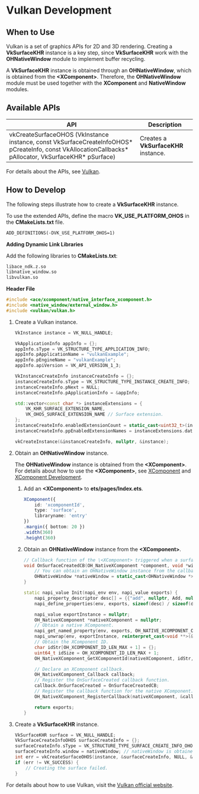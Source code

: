 # Vulkan Development

## When to Use

Vulkan is a set of graphics APIs for 2D and 3D rendering. Creating a **VkSurfaceKHR** instance is a key step, since **VkSurfaceKHR** work with the **OHNativeWindow** module to implement buffer recycling.

A **VkSurfaceKHR** instance is obtained through an **OHNativeWindow**, which is obtained from the **\<XComponent>**. Therefore, the **OHNativeWindow** module must be used together with the **XComponent** and **NativeWindow** modules.

## Available APIs

| API                                                      | Description                  |
| ------------------------------------------------------------ | ---------------------- |
| vkCreateSurfaceOHOS (VkInstance instance, const VkSurfaceCreateInfoOHOS\* pCreateInfo, const VkAllocationCallbacks\* pAllocator, VkSurfaceKHR\* pSurface) | Creates a **VkSurfaceKHR** instance.|

For details about the APIs, see [Vulkan](../reference/native-lib/third_party_vulkan/vulkan-symbol.md).

## How to Develop

The following steps illustrate how to create a **VkSurfaceKHR** instance.

To use the extended APIs, define the macro **VK_USE_PLATFORM_OHOS** in the **CMakeLists.txt** file.

```txt
ADD_DEFINITIONS(-DVK_USE_PLATFORM_OHOS=1)
```

**Adding Dynamic Link Libraries**

Add the following libraries to **CMakeLists.txt**:

```txt
libace_ndk.z.so
libnative_window.so
libvulkan.so
```

**Header File**

```c++
#include <ace/xcomponent/native_interface_xcomponent.h>
#include <native_window/external_window.h>
#include <vulkan/vulkan.h>
```

1. Create a Vulkan instance.

   ```c++
   VkInstance instance = VK_NULL_HANDLE;
   
   VkApplicationInfo appInfo = {};
   appInfo.sType = VK_STRUCTURE_TYPE_APPLICATION_INFO;
   appInfo.pApplicationName = "vulkanExample";
   appInfo.pEngineName = "vulkanExample";
   appInfo.apiVersion = VK_API_VERSION_1_3;
   
   VkInstanceCreateInfo instanceCreateInfo = {};
   instanceCreateInfo.sType = VK_STRUCTURE_TYPE_INSTANCE_CREATE_INFO;
   instanceCreateInfo.pNext = NULL;
   instanceCreateInfo.pApplicationInfo = &appInfo;
   
   std::vector<const char *> instanceExtensions = {
       VK_KHR_SURFACE_EXTENSION_NAME,
       VK_OHOS_SURFACE_EXTENSION_NAME // Surface extension.
   };
   instanceCreateInfo.enabledExtensionCount = static_cast<uint32_t>(instanceExtensions.size());
   instanceCreateInfo.ppEnabledExtensionNames = instanceExtensions.data();
   
   vkCreateInstance(&instanceCreateInfo, nullptr, &instance);
   ```

2. Obtain an **OHNativeWindow** instance.

   The **OHNativeWindow** instance is obtained from the **\<XComponent>**. For details about how to use the **\<XComponent>**, see [XComponent](../ui/arkts-common-components-xcomponent.md) and [XComponent Development](xcomponent-guidelines.md).

   1. Add an **\<XComponent>** to **ets/pages/Index.ets**.

      ```ts
      XComponent({
          id: 'xcomponentId',
          type: 'surface',
          libraryname: 'entry'
      })
      .margin({ bottom: 20 })
      .width(360)
      .height(360)
      ```

   2. Obtain an **OHNativeWindow** instance from the **\<XComponent>**.

      ```c++
      // Callback function of the \<XComponent> triggered when a surface is created.
      void OnSurfaceCreatedCB(OH_NativeXComponent *component, void *window) {
          // You can obtain an OHNativeWindow instance from the callback function.
          OHNativeWindow *nativeWindow = static_cast<OHNativeWindow *>(window);
      }
      
      static napi_value Init(napi_env env, napi_value exports) {
          napi_property_descriptor desc[] = {{"add", nullptr, Add, nullptr, nullptr, nullptr, napi_default, nullptr}};
          napi_define_properties(env, exports, sizeof(desc) / sizeof(desc[0]), desc);
      
          napi_value exportInstance = nullptr;
          OH_NativeXComponent *nativeXComponent = nullptr;
          // Obtain a native XComponent.
          napi_get_named_property(env, exports, OH_NATIVE_XCOMPONENT_OBJ, &exportInstance);
          napi_unwrap(env, exportInstance, reinterpret_cast<void **>(&nativeXComponent));
          // Obtain the XComponent ID.
          char idStr[OH_XCOMPONENT_ID_LEN_MAX + 1] = {};
          uint64_t idSize = OH_XCOMPONENT_ID_LEN_MAX + 1;
          OH_NativeXComponent_GetXComponentId(nativeXComponent, idStr, &idSize);
      
          // Declare an XComponent callback.
          OH_NativeXComponent_Callback callback;
          // Register the OnSurfaceCreated callback function.
          callback.OnSurfaceCreated = OnSurfaceCreatedCB;
          // Register the callback function for the native XComponent.
          OH_NativeXComponent_RegisterCallback(nativeXComponent, &callback);
      
          return exports;
      }
      ```

3. Create a **VkSurfaceKHR** instance.

   ```c++
   VkSurfaceKHR surface = VK_NULL_HANDLE;
   VkSurfaceCreateInfoOHOS surfaceCreateInfo = {};
   surfaceCreateInfo.sType = VK_STRUCTURE_TYPE_SURFACE_CREATE_INFO_OHOS;
   surfaceCreateInfo.window = nativeWindow; // nativeWindow is obtained from the OnSurfaceCreatedCB callback function in the previous step.
   int err = vkCreateSurfaceOHOS(instance, &surfaceCreateInfo, NULL, &surface);
   if (err != VK_SUCCESS) {
       // Creating the surface failed.
   }
   ```

For details about how to use Vulkan, visit the [Vulkan official website](https://www.vulkan.org/).
